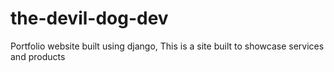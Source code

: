 # the-devil-dog-dev
Portfolio website built using django, This is a site built to showcase services and products

